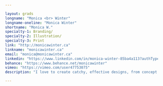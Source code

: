 ```yaml
---

layout: grads
longname: "Monica <br> Winter"
longname-oneline: "Monica Winter"
shortname: "Monica W."
specialty-1: Branding/
specialty-2: Illustration/
specialty-3: Print
link: "http://monicawinter.ca"
linkname: "monicawinter.ca"
email: "monica@monicawinter.ca"
linkedin: "https://www.linkedin.com/in/monica-winter-85ba4a113?authType=name&authToken=cBdj"
behance: "https://www.behance.net/monicawinter"
vimeo: "https://vimeo.com/user47753075"
description: "I love to create catchy, effective designs, from concept to final product. <i>Perfectionism</i> can be annoying – but I manage to make it work."

---
```

